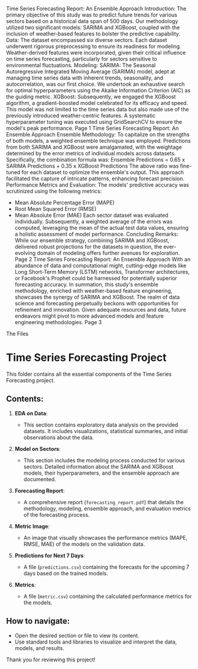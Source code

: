 Time Series Forecasting Report: An Ensemble Approach
Introduction:
The primary objective of this study was to predict future trends for various sectors based on a
historical data span of 500 days. Our methodology utilized two significant models: SARIMA and
XGBoost, coupled with the inclusion of weather-based features to bolster the predictive capability.
Data:
The dataset encompassed six diverse sectors. Each dataset underwent rigorous preprocessing to
ensure its readiness for modeling. Weather-derived features were incorporated, given their critical
influence on time series forecasting, particularly for sectors sensitive to environmental fluctuations.
Modeling:
SARIMA:
The Seasonal Autoregressive Integrated Moving Average (SARIMA) model, adept at managing time
series data with inherent trends, seasonality, and autocorrelation, was our first choice. We
undertook an exhaustive search for optimal hyperparameters using the Akaike Information Criterion
(AIC) as the guiding metric.
XGBoost:
Subsequently, we engaged the XGBoost algorithm, a gradient-boosted model celebrated for its
efficacy and speed. This model was not limited to the time series data but also made use of the
previously introduced weather-centric features. A systematic hyperparameter tuning was executed
using GridSearchCV to ensure the model's peak performance.
Page 1
Time Series Forecasting Report: An Ensemble Approach
Ensemble Methodology:
To capitalize on the strengths of both models, a weighted ensemble technique was employed.
Predictions from both SARIMA and XGBoost were amalgamated, with the weightage determined by
the error metrics of individual models across datasets. Specifically, the combination formula was:
Ensemble Predictions = 0.65 x SARIMA Predictions + 0.35 x XGBoost Predictions
The above ratio was fine-tuned for each dataset to optimize the ensemble's output. This approach
facilitated the capture of intricate patterns, enhancing forecast precision.
Performance Metrics and Evaluation:
The models' predictive accuracy was scrutinized using the following metrics:
- Mean Absolute Percentage Error (MAPE)
- Root Mean Squared Error (RMSE)
- Mean Absolute Error (MAE)
Each sector dataset was evaluated individually. Subsequently, a weighted average of the errors was
computed, leveraging the mean of the actual test data values, ensuring a holistic assessment of
model performance.
Concluding Remarks:
While our ensemble strategy, combining SARIMA and XGBoost, delivered robust projections for the
datasets in question, the ever-evolving domain of modeling offers further avenues for exploration.
Page 2
Time Series Forecasting Report: An Ensemble Approach
With an abundance of data and computational might, cutting-edge models like Long Short-Term
Memory (LSTM) networks, Transformer architectures, or Facebook's Prophet could be harnessed
for potentially superior forecasting accuracy.
In summation, this study's ensemble methodology, enriched with weather-based feature
engineering, showcases the synergy of SARIMA and XGBoost. The realm of data science and
forecasting perpetually beckons with opportunities for refinement and innovation. Given adequate
resources and data, future endeavors might pivot to more advanced models and feature engineering
methodologies.
Page 3




The Files


# Time Series Forecasting Project

This folder contains all the essential components of the Time Series Forecasting project. 

## Contents:

1. **EDA on Data**:
    - This section contains exploratory data analysis on the provided datasets. It includes visualizations, statistical summaries, and initial observations about the data.
  
2. **Model on Sectors**:
    - This section includes the modeling process conducted for various sectors. Detailed information about the SARIMA and XGBoost models, their hyperparameters, and the ensemble approach are documented.

3. **Forecasting Report**:
    - A comprehensive report (`forecasting_report.pdf`) that details the methodology, modeling, ensemble approach, and evaluation metrics of the forecasting process.

4. **Metric Image**:
    - An image that visually showcases the performance metrics (MAPE, RMSE, MAE) of the models on the validation data.

5. **Predictions for Next 7 Days**:
    - A file (`predictions.csv`) containing the forecasts for the upcoming 7 days based on the trained models.

6. **Metrics**:
    - A file (`metric.csv`) containing the calculated performance metrics for the models.

## How to navigate:

- Open the desired section or file to view its content.
- Use standard tools and libraries to visualize and interpret the data, models, and results.

Thank you for reviewing this project!
